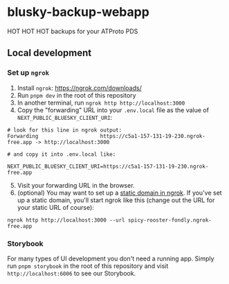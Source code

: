# blusky-backup-webapp

HOT HOT HOT backups for your ATProto PDS

## Local development

### Set up `ngrok`

1. Install `ngrok`: https://ngrok.com/downloads/
2. Run `pnpm dev` in the root of this repository
3. In another terminal, run `ngrok http http://localhost:3000`
4. Copy the "forwarding" URL into your `.env.local` file as the value of `NEXT_PUBLIC_BLUESKY_CLIENT_URI`:
```
# look for this line in ngrok output:
Forwarding                    https://c5a1-157-131-19-230.ngrok-free.app -> http://localhost:3000

# and copy it into .env.local like:

NEXT_PUBLIC_BLUESKY_CLIENT_URI=https://c5a1-157-131-19-230.ngrok-free.app
```
5. Visit your forwarding URL in the browser.
6. (optional) You may want to set up a [static domain in ngrok](https://dashboard.ngrok.com/domains). If you've set up a static domain, you'll start ngrok like this (change out the URL for your static URL of course):
```
ngrok http http://localhost:3000 --url spicy-rooster-fondly.ngrok-free.app
```


### Storybook

For many types of UI development you don't need a running app. Simply run `pnpm storybook` in the root of this repository and visit `http://localhost:6006` to see our Storybook.
